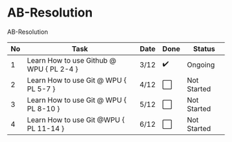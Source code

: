 # AB-Resolution
AB-Resolution

| No | Task | Date | Done | Status | 
|----|------|------|------|--------|
| 1 | Learn How to use Github @ WPU { PL 2-4 } | 3/12 | :heavy_check_mark: | Ongoing | 
| 2 | Learn How to use Git @ WPU { PL 5-7 } | 4/12 |:white_large_square:| Not Started |
| 3 | Learn How to use Git @ WPU { PL 8-10 } | 5/12 |:white_large_square:| Not Started |
| 4 | Learn How to use Git @WPU { PL 11-14 } | 6/12 |:white_large_square:| Not Started |
